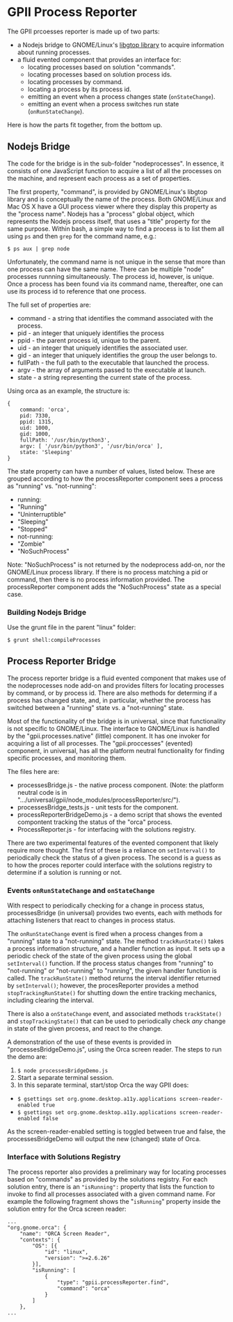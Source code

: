 # GPII Process Reporter

The GPII prcoesses reporter is made up of two parts:

* a Nodejs bridge to GNOME/Linux's [libgtop library](https://developer.gnome.org/libgtop/stable/) to acquire information about running processes.
* a fluid evented component that provides an interface for:
  * locating processes based on solution "commands".
  * locating processes based on solution process ids.
  * locating processes by command.
  * locating a process by its process id.
  * emitting an event when a process changes state (`onStateChange`).
  * emitting an event when a process switches run state (`onRunStateChange`).

Here is how the parts fit together, from the bottom up.

## Nodejs Bridge

The code for the bridge is in the sub-folder "nodeprocesses".  In essence, it consists of one JavaScript function to acquire a list of all the processes on the machine, and represent each process as a set of properties.

The first property, "command", is provided by GNOME/Linux's libgtop library and is conceptually the name of the process.  Both GNOME/Linux and Mac OS X have a GUI process viewer where they display this property as the "process name".  Nodejs has a "process" global object, which represents the Nodejs process itself, that uses a "title" property for the same purpose.  Within bash, a simple way to find a process is to list them all using `ps` and then `grep` for the command name, e.g.:

```$ ps aux | grep node```

Unfortunately, the command name is not unique in the sense that more than one process can have the same name.  There can be multiple "node" processes runnning simultaneously.  The process id, however, is unique.  Once a process has been found via its command name, thereafter, one can use its process id to reference that one process.

The full set of properties are:

* command - a string that identifies the command associated with the process.
* pid - an integer that uniquely identifies the process
* ppid - the parent process id, unique to the parent.
* uid - an integer that uniquely identifies the associated user.
* gid - an integer that uniquely identifies the group the user belongs to.
* fullPath - the full path to the executable that launched the process.
* argv - the array of arguments passed to the executable at launch.
* state - a string representing the current state of the process.

Using orca as an example, the structure is:

```
{
    command: 'orca',
    pid: 7330,
    ppid: 1315,
    uid: 1000,
    gid: 1000,
    fullPath: '/usr/bin/python3',
    argv: [ '/usr/bin/python3', '/usr/bin/orca' ],
    state: 'Sleeping'
}
```

The state property can have a number of values, listed below.  These are grouped according to how the processReporter component sees a process as "running" vs. "not-running":

* running:
 * "Running"
 * "Uninterruptible"
 * "Sleeping"
 * "Stopped"
* not-running:
 * "Zombie"
 * "NoSuchProcess"

Note: "NoSuchProcess" is not returned by the nodeprocess add-on, nor the GNOME/Linux process library.  If there is no process matching a pid or command, then there is no process information provided.  The processReporter component adds the "NoSuchProcess" state as a special case.

### Building Nodejs Bridge

Use the grunt file in the parent "linux" folder:

`$ grunt shell:compileProcesses`

## Process Reporter Bridge

The process reporter bridge is a fluid evented component that makes use of the nodeprocesses node add-on and provides filters for locating processes by command, or by process id.  There are also methods for determing if a process has changed state, and, in particular, whether the process has switched between a "running" state vs. a "not-running" state.

Most of the functionality of the bridge is in universal, since that functionality is not specific to GNOME/Linux.  The interface to GNOME/Linux is handled by the "gpii.processes.native" (little) component.  It has one invoker for acquiring a list of all processes.  The "gpii.proccesses" (evented) component, in universal, has all the platform neutral functionality for finding specific processes, and monitoring them.

The files here are:

* processesBridge.js - the native process component.  (Note: the platform neutral code is in ".../universal/gpii/node_modules/processReporter/src/").
* processesBridge_tests.js - unit tests for the component.
* processReporterBridgeDemo.js - a demo script that shows the evented compontent tracking the status of the "orca" process.
* ProcessReporter.js - for interfacing with the solutions registry.

There are two experimental features of the evented component that likely require more thought.  The first of these is a reliance on ```setInterval()``` to periodically check the status of a given process.  The second is a guess as to how the proces reporter could interface with the solutions registry to determine if a solution is running or not.

### Events `onRunStateChange` and `onStateChange`

With respect to periodically checking for a change in process status, processesBridge (in universal) provides two events, each with methods for attaching listeners that react to changes in process status.

The `onRunStateChange` event is fired when a process changes from a "running" state to a "not-running" state.  The method `trackRunState()` takes a process information structure, and a handler function as input.  It sets up a periodic check of the state of the given process using the global ```setInterval()``` function.  If the process status changes from  "running" to "not-running" or "not-running" to "running", the given handler function is called.  The `trackRunState()` method returns the interval identifier returned by ```setInterval()```; however, the procesReporter provides a method `stopTrackingRunState()` for shutting down the entire tracking mechanics, including clearing the interval.

There is also a `onStateChange` event, and associated methods `trackState()` and `stopTrackingState()` that can be used to periodically check *any* change in state of the given prcoess, and react to the change.

A demonstration of the use of these events is provided in "processesBridgeDemo.js", using the Orca screen reader. The steps to run the demo are:

 1. `$ node processesBridgeDemo.js`
 2. Start a separate terminal session.
 3. In this separate terminal, start/stop Orca the way GPII does:
  * `$ gsettings set org.gnome.desktop.a11y.applications screen-reader-enabled true`
  * `$ gsettings set org.gnome.desktop.a11y.applications screen-reader-enabled false`

As the screen-reader-enabled setting is toggled between true and false, the processesBridgeDemo will output the new (changed) state of Orca.

### Interface with Solutions Registry

The process reporter also provides a preliminary way for locating processes based on "commands" as provided by the solutions registry.  For each solution entry, there is an `"isRunning":` property that lists the function to invoke to find all processes associated with a given command name.  For example the following fragment shows the "`isRunning`" property inside the solution entry for the Orca screen reader:

```
...
"org.gnome.orca": {
    "name": "ORCA Screen Reader",
    "contexts": {
        "OS": [{
            "id": "linux",
            "version": ">=2.6.26"
        }],
        "isRunning": [
            {
                "type": "gpii.processReporter.find",
                "command": "orca"
            }
        ]
    },
...
```

